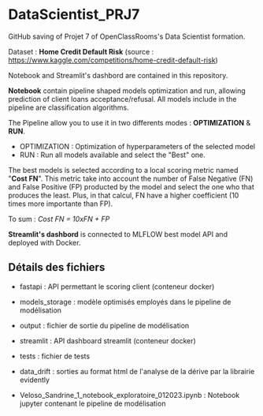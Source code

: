 # DataScientist_PRJ7
GitHub saving of Projet 7 of OpenClassRooms's Data Scientist formation. 

Dataset : **Home Credit Default Risk** (source : https://www.kaggle.com/competitions/home-credit-default-risk)

Notebook and Streamlit's dashbord are contained in this repository.

**Notebook** contain pipeline shaped models optimization and run, allowing prediction of client loans acceptance/refusal. 
All models include in the pipeline are classification algorithms. 

The Pipeline allow you to use it in two differents modes : **OPTIMIZATION** & **RUN**. 

* OPTIMIZATION : Optimization of hyperparameters of the selected model
* RUN : Run all models available and select the "Best" one. 

The best models is selected according to a local scoring metric named "**Cost FN**". This metric take into account the number of False Negative (FN) and False Positive (FP) producted by the model and select the one who that produces the least. Plus, in that calcul, FN have a higher coefficient (10 times more importante than FP). 

To sum : *Cost FN = 10xFN + FP*

**Streamlit's dashbord** is connected to MLFLOW best model API and deployed with Docker. 

## Détails des fichiers

* fastapi : API permettant le scoring client (conteneur docker)
* models_storage : modèle optimisés employés dans le pipeline de modélisation
* output : fichier de sortie du pipeline de modélisation
* streamlit : API dashboard streamlit (conteneur docker)
* tests : fichier de tests
* data_drift : sorties au format html de l'analyse de la dérive par la librairie evidently

* Veloso_Sandrine_1_notebook_exploratoire_012023.ipynb : Notebook jupyter contenant le pipeline de modélisation


